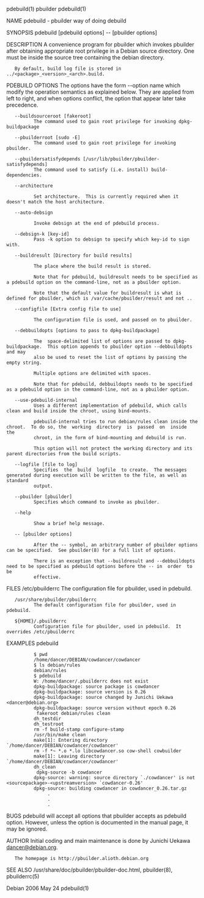 pdebuild(1)                                                          pbuilder                                                          pdebuild(1)

NAME
       pdebuild - pbuilder way of doing debuild

SYNOPSIS
       pdebuild [pdebuild options] -- [pbuilder options]

DESCRIPTION
       A  convenience  program  for  pbuilder which invokes pbuilder after obtaining appropriate root privilege in a Debian source directory.  One
       must be inside the source tree containing the debian directory.

       By default, build log file is stored in ../<package>_<version>_<arch>.build.

PDEBUILD OPTIONS
       The options have the form --option name which modify the operation semantics as explained below.  They are applied from left to right,  and
       when options conflict, the option that appear later take precedence.

       --buildsourceroot [fakeroot]
              The command used to gain root privilege for invoking dpkg-buildpackage

       --pbuilderroot [sudo -E]
              The command used to gain root privilege for invoking pbuilder.

       --pbuildersatisfydepends [/usr/lib/pbuilder/pbuilder-satisfydepends]
              The command used to satisfy (i.e. install) build-dependencies.

       --architecture

              Set architecture.  This is currently required when it doesn't match the host architecture.

       --auto-debsign

              Invoke debsign at the end of pdebuild process.

       --debsign-k [key-id]
              Pass -k option to debsign to specify which key-id to sign with.

       --buildresult [Directory for build results]

              The place where the build result is stored.

              Note that for pdebuild, buildresult needs to be specified as a pdebuild option on the command-line, not as a pbuilder option.

              Note that the default value for buildresult is what is defined for pbuilder, which is /var/cache/pbuilder/result and not ..

       --configfile [Extra config file to use]

              The configuration file is used, and passed on to pbuilder.

       --debbuildopts [options to pass to dpkg-buildpackage]

              The  space-delimited list of options are passed to dpkg-buildpackage.  This option appends to pbuilder option --debbuildopts and may
              also be used to reset the list of options by passing the empty string.

              Multiple options are delimited with spaces.

              Note that for pdebuild, debbuildopts needs to be specified as a pdebuild option in the command-line, not as a pbuilder option.

       --use-pdebuild-internal
              Uses a different implementation of pdebuild, which calls clean and build inside the chroot, using bind-mounts.

              pdebuild-internal tries to run debian/rules clean inside the chroot.  To do so, the  working  directory  is  passed  on  inside  the
              chroot, in the form of bind-mounting and debuild is run.

              This option will not protect the working directory and its parent directories from the build scripts.

       --logfile [file to log]
              Specifies  the  build  logfile  to create.  The messages generated during execution will be written to the file, as well as standard
              output.

       --pbuilder [pbuilder]
              Specifies which command to invoke as pbuilder.

       --help

              Show a brief help message.

       -- [pbuilder options]

              After the -- symbol, an arbitrary number of pbuilder options can be specified.  See pbuilder(8) for a full list of options.

              There is an exception that --buildresult and --debbuildopts need to be specified as pdebuild options before the -- in  order  to  be
              effective.

FILES
       /etc/pbuilderrc
              The configuration file for pbuilder, used in pdebuild.

       /usr/share/pbuilder/pbuilderrc
              The default configuration file for pbuilder, used in pdebuild.

       ${HOME}/.pbuilderrc
              Configuration file for pbuilder, used in pdebuild.  It overrides /etc/pbuilderrc

EXAMPLES
       pdebuild

              $ pwd
              /home/dancer/DEBIAN/cowdancer/cowdancer
              $ ls debian/rules
              debian/rules
              $ pdebuild
              W: /home/dancer/.pbuilderrc does not exist
              dpkg-buildpackage: source package is cowdancer
              dpkg-buildpackage: source version is 0.26
              dpkg-buildpackage: source changed by Junichi Uekawa <dancer@debian.org>
              dpkg-buildpackage: source version without epoch 0.26
               fakeroot debian/rules clean
              dh_testdir
              dh_testroot
              rm -f build-stamp configure-stamp
              /usr/bin/make clean
              make[1]: Entering directory `/home/dancer/DEBIAN/cowdancer/cowdancer'
              rm -f *~ *.o *.lo libcowdancer.so cow-shell cowbuilder
              make[1]: Leaving directory `/home/dancer/DEBIAN/cowdancer/cowdancer'
              dh_clean
               dpkg-source -b cowdancer
              dpkg-source: warning: source directory `./cowdancer' is not <sourcepackage>-<upstreamversion> `cowdancer-0.26'
              dpkg-source: building cowdancer in cowdancer_0.26.tar.gz
                   .
                   .
                   .

BUGS
       pdebuild will accept all options that pbuilder accepts as pdebuild option.  However, unless the option is documented in the manual page, it
       may be ignored.

AUTHOR
       Initial coding and main maintenance is done by Junichi Uekawa <dancer@debian.org>.

       The homepage is http://pbuilder.alioth.debian.org

SEE ALSO
       /usr/share/doc/pbuilder/pbuilder-doc.html, pbuilder(8), pbuilderrc(5)

Debian                                                              2006 May 24                                                        pdebuild(1)
